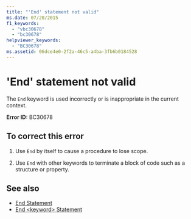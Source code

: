 ```yaml
---
title: "'End' statement not valid"
ms.date: 07/20/2015
f1_keywords: 
  - "vbc30678"
  - "bc30678"
helpviewer_keywords: 
  - "BC30678"
ms.assetid: 06dce4e0-2f2a-46c5-a4ba-3fb6b0184528
---
```

# 'End' statement not valid
The `End` keyword is used incorrectly or is inappropriate in the current context.  
  
 **Error ID:** BC30678  
  
## To correct this error  
  
1.  Use `End` by itself to cause a procedure to lose scope.  
  
2.  Use `End` with other keywords to terminate a block of code such as a structure or property.  
  
## See also
- [End Statement](../../visual-basic/language-reference/statements/end-statement.md)
- [End \<keyword> Statement](../../visual-basic/language-reference/statements/end-keyword-statement.md)
